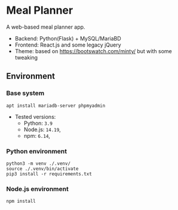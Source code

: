# Meal Planner

A web-based meal planner app.

* Backend: Python(Flask) + MySQL/MariaBD
* Frontend: React.js and some legacy jQuery
* Theme: based on https://bootswatch.com/minty/ but with some tweaking

## Environment

### Base system

```
apt install mariadb-server phpmyadmin
```

* Tested versions:
    * Python: `3.9`
    * Node.js: `14.19`,
    * npm: `6.14`,

### Python environment

```
python3 -m venv ./.venv/
source ./.venv/bin/activate
pip3 install -r requirements.txt
```

### Node.js environment

```
npm install
```